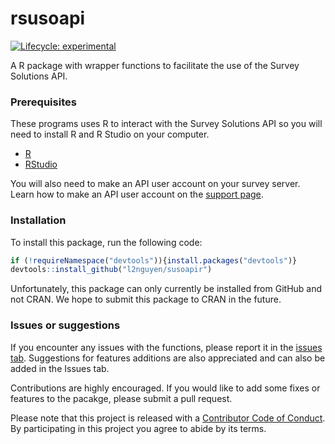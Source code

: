 # rsusoapi
  <!-- badges: start -->
  [![Lifecycle: experimental](https://img.shields.io/badge/lifecycle-experimental-orange.svg)](https://www.tidyverse.org/lifecycle/#experimental)
  <!-- badges: end -->
  
A R package with wrapper functions to facilitate the use of the Survey Solutions API.

### Prerequisites
These programs uses R to interact with the Survey Solutions API so you will need to install R and R Studio on your computer.

* [R](https://cran.rstudio.com/)
* [RStudio](https://www.rstudio.com/products/rstudio/download/)

You will also need to make an API user account on your survey server. Learn how to make an API user account on the [support page](http://support.mysurvey.solutions/customer/en/portal/articles/2844104-survey-solutions-api?b_id=12728).

### Installation
To install this package, run the following code:
``` r
if (!requireNamespace("devtools")){install.packages("devtools")}
devtools::install_github("l2nguyen/susoapir")
```

Unfortunately, this package can only currently be installed from GitHub and not CRAN. We hope to submit this package to CRAN in the future.

### Issues or suggestions
If you encounter any issues with the functions, please report it in the [issues tab](https://github.com/l2nguyen/susoapir/issues). Suggestions for features additions are also appreciated and can also be added in the Issues tab.

Contributions are highly encouraged. If you would like to add some fixes or features to the pacakge, please submit a pull request.

Please note that this project is released with a [Contributor Code of Conduct](CODE_OF_CONDUCT.md). By participating in this project you agree to abide by its terms.
